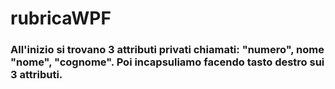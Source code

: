 # rubricaWPF

### All'inizio si trovano 3 attributi privati chiamati: "numero", nome "nome", "cognome". Poi incapsuliamo facendo tasto destro sui 3 attributi.
